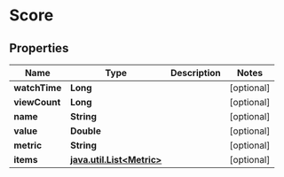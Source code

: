 

# Score

## Properties

Name | Type | Description | Notes
------------ | ------------- | ------------- | -------------
**watchTime** | **Long** |  |  [optional]
**viewCount** | **Long** |  |  [optional]
**name** | **String** |  |  [optional]
**value** | **Double** |  |  [optional]
**metric** | **String** |  |  [optional]
**items** | [**java.util.List&lt;Metric&gt;**](Metric.md) |  |  [optional]



